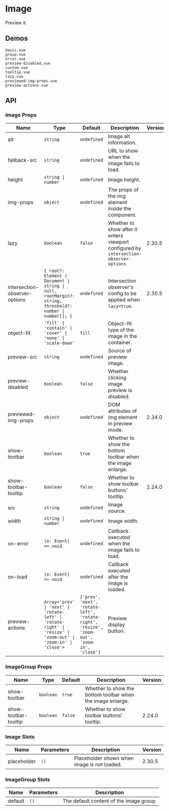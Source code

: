 # Image

Preview it.

## Demos

```demo
basic.vue
group.vue
error.vue
preview-disabled.vue
custom.vue
tooltip.vue
lazy.vue
previewed-img-props.vue
preview-actions.vue
```

## API

### Image Props

| Name | Type | Default | Description | Version |
| --- | --- | --- | --- | --- |
| alt | `string` | `undefined` | Image alt information. |  |
| fallback-src | `string` | `undefined` | URL to show when the image fails to load. |  |
| height | `string \| number` | `undefined` | Image height. |  |
| img-props | `object` | `undefined` | The props of the img element inside the component. |  |
| lazy | `boolean` | `false` | Whether to show after it enters viewport configured by `intersection-observer-options` | 2.30.5 |
| intersection-observer-options | `{ root?: Element \| Document \| string \| null, rootMargin?: string, threshold?: number \| number[]; }` | `undefined` | Intersection observer's config to be applied when `lazy=true`. | 2.30.5 |
| object-fit | `'fill' \| 'contain' \| 'cover' \| 'none' \| 'scale-down'` | `fill` | Object-fit type of the image in the container. |  |
| preview-src | `string` | `undefined` | Source of preview image. |  |
| preview-disabled | `boolean` | `false` | Whether clicking image preview is disabled. |  |
| previewed-img-props | `object` | `undefined` | DOM attributes of img element in preview mode. | 2.34.0 |
| show-toolbar | `boolean` | `true` | Whether to show the bottom toolbar when the image enlarge. |  |
| show-toolbar-tooltip | `boolean` | `false` | Whether to show toolbar buttons' tooltip. | 2.24.0 |
| src | `string` | `undefined` | Image source. |  |
| width | `string \| number` | `undefined` | Image width. |  |
| on-error | `(e: Event) => void` | `undefined` | Callback executed when the image fails to load. |  |
| on-load | `(e: Event) => void` | `undefined` | Callback executed after the image is loaded. |  |
| preview-actions | `Array<'prev' \| 'next' \| 'rotate-left' \| 'rotate-right' \| 'resize' \| 'zoom-out' \| 'zoom-in' \| 'close'>` | `['prev', 'next', 'rotate-left', 'rotate-right', 'resize', 'zoom-out', 'zoom-in', 'close']` | Preview display button. |  |

### ImageGroup Props

| Name | Type | Default | Description | Version |
| --- | --- | --- | --- | --- |
| show-toolbar | `boolean` | `true` | Whether to show the bottom toolbar when the image enlarge. |  |
| show-toolbar-tooltip | `boolean` | `false` | Whether to show toolbar buttons' tooltip. | 2.24.0 |

### Image Slots

| Name | Parameters | Description | Version |
| --- | --- | --- | --- |
| placeholder | `()` | Placeholder shown when image is not loaded. | 2.30.5 |

### ImageGroup Slots

| Name    | Parameters | Description                             |
| ------- | ---------- | --------------------------------------- |
| default | `()`       | The default content of the image group. |

